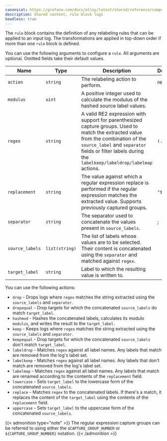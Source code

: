 ```yaml
---
canonical: https://grafana.com/docs/alloy/latest/shared/reference/components/rule-block-logs/
description: Shared content, rule block logs
headless: true
---
```


The `rule` block contains the definition of any relabeling rules that can be applied to an input log.
The transformations are applied in top-down order if more than one `rule` block is defined.

You can use the following arguments to configure a `rule`.
All arguments are optional. Omitted fields take their default values.

Name            | Type           | Description                                                                                                                          | Default | Required
----------------|----------------|--------------------------------------------------------------------------------------------------------------------------------------|---------|---------
`action`        | `string`       | The relabeling action to perform.                                                                                                    | replace | no
`modulus`       | `uint`         | A positive integer used to calculate the modulus of the hashed source label values.                                                  |         | no
`regex`         | `string`       | A valid RE2 expression with support for parenthesized capture groups. Used to match the extracted value from the combination of the `source_label` and `separator` fields or filter labels during the `labelkeep/labeldrop/labelmap` actions. | `(.*)` | no
`replacement`   | `string`       | The value against which a regular expression replace is performed if the regular expression matches the extracted value. Supports previously captured groups. | `"$1"`      | no
`separator`     | `string`       | The separator used to concatenate the values present in `source_labels`.                                                             | ;       | no
`source_labels` | `list(string)` | The list of labels whose values are to be selected. Their content is concatenated using the `separator` and matched against `regex`. |         | no
`target_label`  | `string`       | Label to which the resulting value is written to.                                                                                    |         | no

You can use the following actions:

* `drop`      - Drops logs where `regex` matches the string extracted using the `source_labels` and `separator`.
* `dropequal` - Drop targets for which the concatenated `source_labels` do match `target_label`.
* `hashmod`   - Hashes the concatenated labels, calculates its modulo `modulus`, and writes the result to the `target_label`.
* `keep`      - Keeps logs where `regex` matches the string extracted using the `source_labels` and `separator`.
* `keepequal` - Drop targets for which the concatenated `source_labels` don't match `target_label`.
* `labeldrop` - Matches `regex` against all label names. Any labels that match are removed from the log's label set.
* `labelkeep` - Matches `regex` against all label names. Any labels that don't match are removed from the log's label set.
* `labelmap`  - Matches `regex` against all label names. Any labels that match are renamed according to the contents of the `replacement` field.
* `lowercase` - Sets `target_label` to the lowercase form of the concatenated `source_labels`.
* `replace`   - Matches `regex` to the concatenated labels. If there's a match, it replaces the content of the `target_label` using the contents of the `replacement` field.
* `uppercase` - Sets `target_label` to the uppercase form of the concatenated `source_labels`.

{{< admonition type="note" >}}
The regular expression capture groups can be referred to using either the `$CAPTURE_GROUP_NUMBER` or `${CAPTURE_GROUP_NUMBER}` notation.
{{< /admonition >}}
